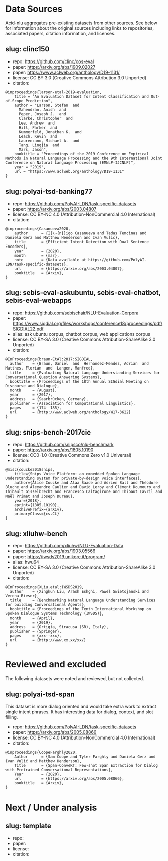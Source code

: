 

# Data Sources

Acid-nlu aggregates pre-existing datasets from other sources. See below for information about the original sources including links to repositories, associated papers, citation information, and licenses.


## slug: clinc150

* repo: https://github.com/clinc/oos-eval
* paper: https://arxiv.org/abs/1909.02027
* paper: https://www.aclweb.org/anthology/D19-1131/
* license: CC BY 3.0 (Creative Commons Attribution 3.0 Unported)
* citation:
```
@inproceedings{larson-etal-2019-evaluation,
    title = "An Evaluation Dataset for Intent Classification and Out-of-Scope Prediction",
    author = "Larson, Stefan  and
      Mahendran, Anish  and
      Peper, Joseph J.  and
      Clarke, Christopher  and
      Lee, Andrew  and
      Hill, Parker  and
      Kummerfeld, Jonathan K.  and
      Leach, Kevin  and
      Laurenzano, Michael A.  and
      Tang, Lingjia  and
      Mars, Jason",
    booktitle = "Proceedings of the 2019 Conference on Empirical Methods in Natural Language Processing and the 9th International Joint Conference on Natural Language Processing (EMNLP-IJCNLP)",
    year = "2019",
    url = "https://www.aclweb.org/anthology/D19-1131"
}
```


## slug: polyai-tsd-banking77

* repo: https://github.com/PolyAI-LDN/task-specific-datasets
* paper: https://arxiv.org/abs/2003.04807
* license: CC BY-NC 4.0 (Attribution-NonCommercial 4.0 International)
* citation:
```
@inproceedings{Casanueva2020,
    author      = {I{\~{n}}igo Casanueva and Tadas Temcinas and Daniela Gerz and Matthew Henderson and Ivan Vulic},
    title       = {Efficient Intent Detection with Dual Sentence Encoders},
    year        = {2020},
    month       = {mar},
    note        = {Data available at https://github.com/PolyAI-LDN/task-specific-datasets},
    url         = {https://arxiv.org/abs/2003.04807},
    booktitle   = {Arxiv},
}
```


## slug: sebis-eval-askubuntu, sebis-eval-chatbot, sebis-eval-webapps

* repo: https://github.com/sebischair/NLU-Evaluation-Corpora
* paper: https://www.sigdial.org/files/workshops/conference18/proceedings/pdf/SIGDIAL22.pdf
* alias: ask ubuntu corpus, chatbot corpus, web applications corpus
* license: CC BY-SA 3.0 (Creative Commons Attribution-ShareAlike 3.0 Unported)
* citation:
```
@InProceedings{braun-EtAl:2017:SIGDIAL,
  author    = {Braun, Daniel  and  Hernandez-Mendez, Adrian  and  Matthes, Florian  and  Langen, Manfred},
  title     = {Evaluating Natural Language Understanding Services for Conversational Question Answering Systems},
  booktitle = {Proceedings of the 18th Annual SIGdial Meeting on Discourse and Dialogue},
  month     = {August},
  year      = {2017},
  address   = {Saarbrücken, Germany},
  publisher = {Association for Computational Linguistics},
  pages     = {174--185},
  url       = {http://www.aclweb.org/anthology/W17-3622}
}
```


## slug: snips-bench-2017cie

* repo: https://github.com/snipsco/nlu-benchmark
* paper: https://arxiv.org/abs/1805.10190
* license: CC0-1.0 (Creative Commons Zero v1.0 Universal)
* citation:
```
@misc{coucke2018snips,
    title={Snips Voice Platform: an embedded Spoken Language Understanding system for private-by-design voice interfaces},
    author={Alice Coucke and Alaa Saade and Adrien Ball and Théodore Bluche and Alexandre Caulier and David Leroy and Clément Doumouro and Thibault Gisselbrecht and Francesco Caltagirone and Thibaut Lavril and Maël Primet and Joseph Dureau},
    year={2018},
    eprint={1805.10190},
    archivePrefix={arXiv},
    primaryClass={cs.CL}
}
```


## slug: xliuhw-bench

* repo: https://github.com/xliuhw/NLU-Evaluation-Data
* paper: https://arxiv.org/abs/1903.05566
* paper: https://iwsds2019.unikore.it/program/
* alias: hwu64
* license: CC BY-SA 3.0 (Creative Commons Attribution-ShareAlike 3.0 Unported)
* citation:
```
@InProceedings{XLiu.etal:IWSDS2019,
  author    = {Xingkun Liu, Arash Eshghi, Pawel Swietojanski and Verena Rieser},
  title     = {Benchmarking Natural Language Understanding Services for building Conversational Agents},
  booktitle = {Proceedings of the Tenth International Workshop on Spoken Dialogue Systems Technology (IWSDS)},
  month     = {April},
  year      = {2019},
  address   = {Ortigia, Siracusa (SR), Italy},
  publisher = {Springer},
  pages     = {xxx--xxx},
  url       = {http://www.xx.xx/xx/}
}
```



# Reviewed and excluded

The following datasets were noted and reviewed, but not collected.


## slug: polyai-tsd-span

This dataset is more dialog oriented and would take extra work to extract single intent phrases. It has interesting data for dialog, context, and slot filling.

* repo: https://github.com/PolyAI-LDN/task-specific-datasets
* paper: https://arxiv.org/abs/2005.08866
* license: CC BY-NC 4.0 (Attribution-NonCommercial 4.0 International)
* citation:
```
@inproceedings{CoopeFarghly2020,
    Author      = {Sam Coope and Tyler Farghly and Daniela Gerz and Ivan Vulić and Matthew Henderson},
    Title       = {Span-ConveRT: Few-shot Span Extraction for Dialog with Pretrained Conversational Representations},
    Year        = {2020},
    url         = {https://arxiv.org/abs/2005.08866},
    booktitle   = {Arxiv},
}
```



# Next / Under analysis


## slug: template

* repo:
* paper:
* license:
* citation:
```
```





